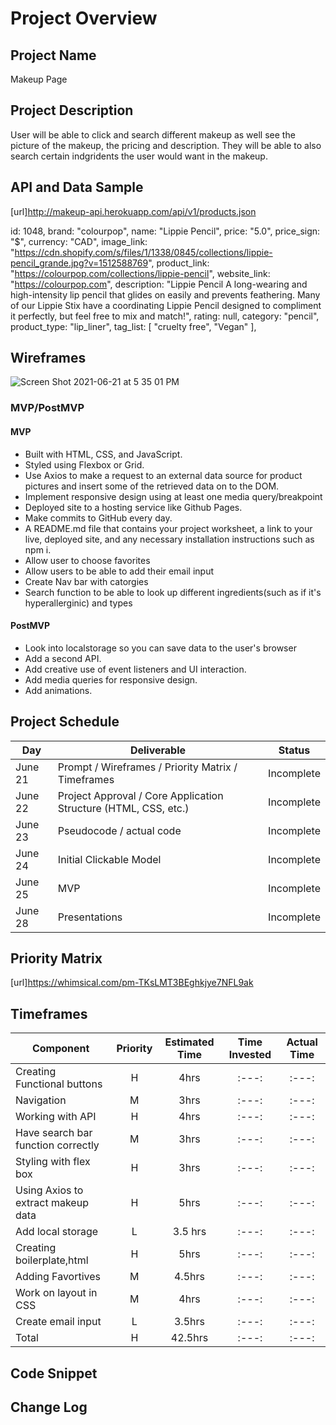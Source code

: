 # Project Overview

## Project Name
Makeup Page


## Project Description

User will be able to click and search different makeup as well see the picture of the makeup, the pricing and description. They will be able to also search certain indgridents the user would want in the makeup.

## API and Data Sample

[url]http://makeup-api.herokuapp.com/api/v1/products.json

id: 1048,
brand: "colourpop",
name: "Lippie Pencil",
price: "5.0",
price_sign: "$",
currency: "CAD",
image_link: "https://cdn.shopify.com/s/files/1/1338/0845/collections/lippie-pencil_grande.jpg?v=1512588769",
product_link: "https://colourpop.com/collections/lippie-pencil",
website_link: "https://colourpop.com",
description: "Lippie Pencil A long-wearing and high-intensity lip pencil that glides on easily and prevents feathering. Many of our Lippie Stix have a coordinating Lippie Pencil designed to compliment it perfectly, but feel free to mix and match!",
rating: null,
category: "pencil",
product_type: "lip_liner",
tag_list: [
"cruelty free",
"Vegan"
],

## Wireframes
![Screen Shot 2021-06-21 at 5 35 01 PM](https://user-images.githubusercontent.com/86305867/122937543-4cc78580-d32f-11eb-9f70-70356a24d9c0.png)




### MVP/PostMVP


#### MVP 

- Built with HTML, CSS, and JavaScript.
- Styled using Flexbox or Grid.
- Use Axios to make a request to an external data source for product pictures and insert some of the retrieved data on to the DOM.
- Implement responsive design using at least one media query/breakpoint 
- Deployed site to a hosting service like Github Pages.
- Make commits to GitHub every day.
- A README.md file that contains your project worksheet, a link to your live, deployed site, and any necessary installation instructions such as npm i.
- Allow user to choose favorites 
- Allow users to be able to add their email input 
- Create Nav bar with catorgies 
- Search function to be able to look up different ingredients(such as if it's hyperallerginic) and types


#### PostMVP  

- Look into localstorage so you can save data to the user's browser
- Add a second API.
- Add creative use of event listeners and UI interaction.
- Add media queries for responsive design.
- Add animations.

## Project Schedule


|  Day | Deliverable | Status
|---|---| ---|
|June 21| Prompt / Wireframes / Priority Matrix / Timeframes | Incomplete
|June 22| Project Approval / Core Application Structure (HTML, CSS, etc.) | Incomplete
|June 23| Pseudocode / actual code | Incomplete
|June 24| Initial Clickable Model  | Incomplete
|June 25| MVP | Incomplete
|June 28| Presentations | Incomplete

## Priority Matrix

[url]https://whimsical.com/pm-TKsLMT3BEghkjye7NFL9ak

## Timeframes


| Component | Priority | Estimated Time | Time Invested | Actual Time |
| --- | :---: |  :---: | :---: | :---: |
|Creating Functional buttons  | H | 4hrs| :---: | :---: |
| Navigation | M | 3hrs| :---: | :---: |
| Working with API | H | 4hrs| :---: | :---: |
| Have search bar function correctly | M | 3hrs| :---: | :---: |
| Styling with flex box | H | 3hrs| :---: | :---: |
| Using Axios to extract makeup data | H | 5hrs| :---: | :---: |
| Add local storage | L|  3.5 hrs | :---: | :---: |
| Creating boilerplate,html| H|  5hrs| :---: | :---: |
| Adding Favortives | M |  4.5hrs | :---: | :---: |
| Work on layout in CSS| M |  4hrs | :---: | :---: |
| Create email input| L |  3.5hrs | :---: | :---: |
| Total | H | 42.5hrs| :---: | :---: |

## Code Snippet



## Change Log


